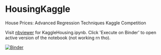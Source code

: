 # HousingKaggle
House Prices: Advanced Regression Techniques Kaggle Competition


Visit [nbviewer](https://nbviewer.jupyter.org/github/aaronayres35/HousingKaggle/blob/main/KaggleHousing.ipynb) 
for KaggleHousing.ipynb. Click 'Execute on Binder' to open active version of the notebook (not working rn tho).


[![Binder](https://mybinder.org/badge_logo.svg)](https://mybinder.org/v2/gh/aaronayres35/HousingKaggle/HEAD?filepath=KaggleHousing.ipynb)

